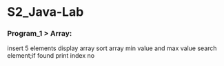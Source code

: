 # S2_Java-Lab
### Program_1 > Array:
  insert 5 elements
  display array
  sort array
  min value and max value
  search element;if found print index no
